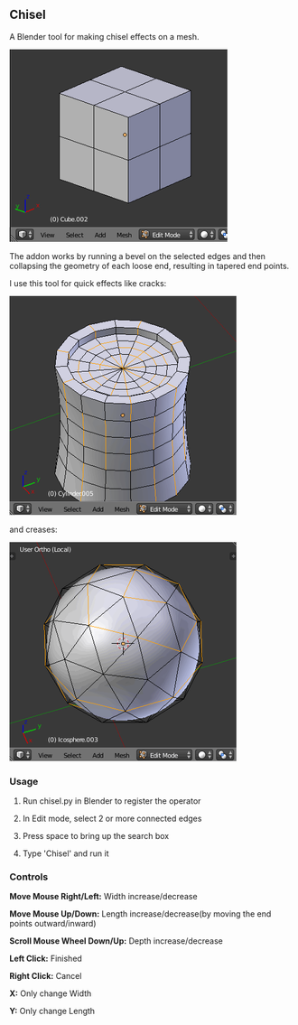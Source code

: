 ## Chisel

A Blender tool for making chisel effects on a mesh.

![Chisel demo](/cube_demo.gif)

The addon works by running a bevel on the selected edges and then collapsing the geometry of each loose end, resulting in tapered end points.

I use this tool for quick effects like cracks:

![Log demo](/log_demo.gif)

and creases:

![Subsurf demo](/subsurf_demo.gif)

### Usage

1. Run chisel.py in Blender to register the operator

1. In Edit mode, select 2 or more connected edges

1. Press space to bring up the search box

1. Type 'Chisel' and run it

### Controls

**Move Mouse Right/Left:** Width increase/decrease

**Move Mouse Up/Down:** Length increase/decrease(by moving the end points outward/inward)

**Scroll Mouse Wheel Down/Up:** Depth increase/decrease

**Left Click:** Finished

**Right Click:** Cancel

**X:** Only change Width

**Y:** Only change Length
